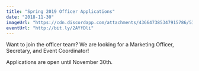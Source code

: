 ```yaml
---
title: "Spring 2019 Officer Applications"
date: "2018-11-30"
imageUrl: "https://cdn.discordapp.com/attachments/436647385347915786/512015636419969024/OfficerApps_F191080x1920.jpg"
eventUrl: "http://bit.ly/2AYfDli"
---
```

Want to join the officer team? We are looking for a Marketing Officer, Secretary, and Event Coordinator!

Applications are open until November 30th.